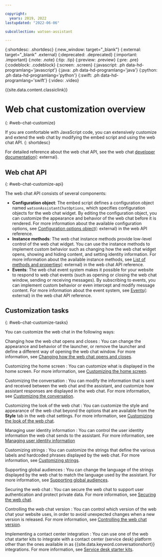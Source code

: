 ```yaml
---

copyright:
  years: 2019, 2022
lastupdated: "2022-06-06"

subcollection: watson-assistant

---
```


{:shortdesc: .shortdesc}
{:new_window: target="_blank"}
{:external: target="_blank" .external}
{:deprecated: .deprecated}
{:important: .important}
{:note: .note}
{:tip: .tip}
{:preview: .preview}
{:pre: .pre}
{:codeblock: .codeblock}
{:screen: .screen}
{:javascript: .ph data-hd-programlang='javascript'}
{:java: .ph data-hd-programlang='java'}
{:python: .ph data-hd-programlang='python'}
{:swift: .ph data-hd-programlang='swift'}
{:video: .video}

{{site.data.content.classiclink}}

# Web chat customization overview
{: #web-chat-customize}

If you are comfortable with JavaScript code, you can extensively customize and extend the web chat by modifying the embed script and using the web chat API.
{: shortdesc}

For detailed reference about the web chat API, see the web chat [developer documentation](https://web-chat.global.assistant.watson.cloud.ibm.com/docs.html?to=){: external}.

## Web chat API
{: #web-chat-customize-api}

The web chat API consists of several components:

- **Configuration object**: The embed script defines a configuration object named `watsonAssistantChatOptions`, which specifies configuration objects for the web chat widget. By editing the configuration object, you can customize the appearance and behavior of the web chat before it is rendered. For more information about the available configuration options, see [Configuration options object](https://web-chat.global.assistant.watson.cloud.ibm.com/docs.html?to=api-configuration#configurationobject){: external} in the web API reference.
- **Instance methods**: The web chat instance methods provide low-level control of the web chat widget. You can use the instance methods to implement custom behavior such as changing how the web chat widget opens, showing and hiding content, and setting identity information. For more information about the available instance methods, see [List of methods and properties](https://web-chat.global.assistant.watson.cloud.ibm.com/docs.html?to=api-instance-methods#listofmethods){: external} in the web chat API reference.
- **Events**: The web chat event system makes it possible for your website to respond to web chat events (such as opening or closing the web chat window, sending or receiving messages). By subscribing to events, you can implement custom behavior or even intercept and modify message content. For more information about the event system, see [Events](https://web-chat.global.assistant.watson.cloud.ibm.com/docs.html?to=api-events){: external} in the web chat API reference.

## Customization tasks
{: #web-chat-customize-tasks}

You can customize the web chat in the following ways:

Changing how the web chat opens and closes
:   You can change the appearance and behavior of the launcher, or remove the launcher and define a different way of opening the web chat window. For more information, see [Changing how the web chat opens and closes](/docs/watson-assistant?topic=watson-assistant-web-chat-customize-open-close).

Customizing the home screen
:   You can customize what is displayed in the home screen. For more information, see [Customizing the home screen](/docs/watson-assistant?topic=watson-assistant-web-chat-customize-home-screen).

Customizing the conversation
:   You can modify the information that is sent and received between the web chat and the assistant, and customize how assistant responses are displayed in the web chat. For more information, see [Customizing the conversation](/docs/watson-assistant?topic=watson-assistant-web-chat-customize-conversation).

Customizing the look of the web chat
:   You can customize the style and appearance of the web chat beyond the options that are available from the **Style** tab in the web chat settings. For more information, see [Customizing the look of the web chat](/docs/watson-assistant?topic=watson-assistant-web-chat-customize-look).

Managing user identity information
:   You can control the user identity information the web chat sends to the assistant. For more information, see [Managing user identity information](/docs/watson-assistant?topic=watson-assistant-web-chat-customize-userid)

Customizing strings
:   You can customize the strings that define the various labels and hardcoded phrases displayed by the web chat. For more information, see [Customizing strings](/docs/watson-assistant?topic=watson-assistant-web-chat-customize-strings).

Supporting global audiences
:   You can change the language of the strings displayed by the web chat to match the language used by the assistant. For more information, see [Supporting global audiences](/docs/watson-assistant?topic=watson-assistant-web-chat-customize-global).

Securing the web chat
:   You can secure the web chat to support user authentication and protect private data. For more information, see [Securing the web chat](/docs/watson-assistant?topic=watson-assistant-web-chat-security).

Controlling the web chat version
:   You can control which version of the web chat your website uses, in order to avoid unexpected changes when a new version is released. For more information, see [Controlling the web chat version](/docs/watson-assistant?topic=watson-assistant-web-chat-customize-versions).

Implementing a contact center integration
:   You can use one of the web chat starter kits to integrate with a contact center (service desk) platform other than the ones available in as {{site.data.keyword.conversationshort}} integrations. For more information, see [Service desk starter kits](/docs/watson-assistant?topic=watson-assistant-web-chat-service-desk-starter-kits).

